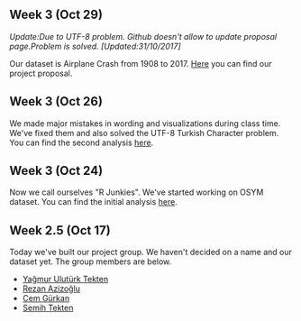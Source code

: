 ## Week 3  (Oct 29)

*Update:Due to UTF-8 problem. Github doesn't allow to update proposal page.Problem is solved. [Updated:31/10/2017]*

Our dataset is Airplane Crash from 1908 to 2017. [Here](files/AviationCrashProposal.html) you can find our project proposal.

## Week 3  (Oct 26)

We made major mistakes in wording and visualizations during class time. We've fixed them and also solved the UTF-8 Turkish Character problem. You can find the second analysis [here](files/analysis2.html).

## Week 3  (Oct 24)

Now we call ourselves "R Junkies". We've started working on OSYM dataset. You can find the initial analysis [here](files/analysis1.html).


## Week 2.5 (Oct 17)

Today we've built our project group. We haven't decided on a name and our dataset yet. The group members are below.

+ [Yağmur Ulutürk Tekten](https://mef-bda503.github.io/pj-uluturktekteny/)
+ [Rezan Azizoğlu](https://mef-bda503.github.io/pj-rezan/)
+ [Cem Gürkan](https://mef-bda503.github.io/pj-gurkanc/)
+ [Semih Tekten](https://mef-bda503.github.io/pj-tektens/)
